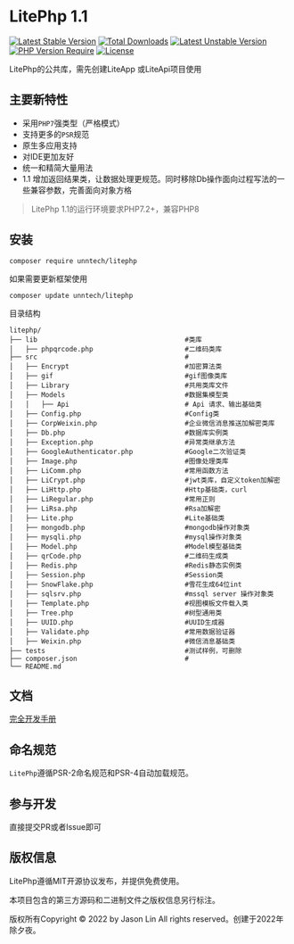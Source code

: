 
LitePhp 1.1
===============

[![Latest Stable Version](https://poser.pugx.org/unntech/litephp/v/stable)](https://packagist.org/packages/unntech/litephp)
[![Total Downloads](https://poser.pugx.org/unntech/litephp/downloads)](https://packagist.org/packages/unntech/litephp)
[![Latest Unstable Version](http://poser.pugx.org/unntech/litephp/v/unstable)](https://packagist.org/packages/unntech/litephp)
[![PHP Version Require](http://poser.pugx.org/unntech/litephp/require/php)](https://packagist.org/packages/unntech/litephp)
[![License](https://poser.pugx.org/unntech/litephp/license)](https://packagist.org/packages/unntech/litephp)

LitePhp的公共库，需先创建LiteApp 或LiteApi项目使用



## 主要新特性

* 采用`PHP7`强类型（严格模式）
* 支持更多的`PSR`规范
* 原生多应用支持
* 对IDE更加友好
* 统一和精简大量用法
* 1.1 增加返回结果类，让数据处理更规范。同时移除Db操作面向过程写法的一些兼容参数，完善面向对象方格


> LitePhp 1.1的运行环境要求PHP7.2+，兼容PHP8

## 安装

~~~
composer require unntech/litephp
~~~


如果需要更新框架使用
~~~
composer update unntech/litephp
~~~

目录结构
~~~
litephp/
├── lib                                     #类库
│   ├── phpqrcode.php                       #二维码类库
├── src                                     #
│   ├── Encrypt                             #加密算法类
│   ├── gif                                 #gif图像类库
│   ├── Library                             #共用类库文件
│   ├── Models                              #数据集模型类
│   │   ├── Api                             # Api 请求、输出基础类
│   ├── Config.php                          #Config类
│   ├── CorpWeixin.php                      #企业微信消息推送加解密类库
│   ├── Db.php                              #数据库实例类
│   ├── Exception.php                       #异常类继承方法
│   ├── GoogleAuthenticator.php             #Google二次验证类
│   ├── Image.php                           #图像处理类库
│   ├── LiComm.php                          #常用函数方法
│   ├── LiCrypt.php                         #jwt类库，自定义token加解密
│   ├── LiHttp.php                          #Http基础类，curl
│   ├── LiRegular.php                       #常用正则
│   ├── LiRsa.php                           #Rsa加解密
│   ├── Lite.php                            #Lite基础类
│   ├── mongodb.php                         #mongodb操作对象类
│   ├── mysqli.php                          #mysql操作对象类
│   ├── Model.php                           #Model模型基础类
│   ├── qrCode.php                          #二维码生成类
│   ├── Redis.php                           #Redis静态实例类
│   ├── Session.php                         #Session类
│   ├── SnowFlake.php                       #雪花生成64位int
│   ├── sqlsrv.php                          #mssql server 操作对象类
│   ├── Template.php                        #视图模板文件载入类
│   ├── Tree.php                            #树型通用类
│   ├── UUID.php                            #UUID生成器
│   ├── Validate.php                        #常用数据验证器
│   ├── Weixin.php                          #微信消息基础类
├── tests                                   #测试样例，可删除
├── composer.json                           #
└── README.md
~~~

## 文档

[完全开发手册](#)

## 命名规范

`LitePhp`遵循PSR-2命名规范和PSR-4自动加载规范。

## 参与开发

直接提交PR或者Issue即可

## 版权信息

LitePhp遵循MIT开源协议发布，并提供免费使用。

本项目包含的第三方源码和二进制文件之版权信息另行标注。

版权所有Copyright © 2022 by Jason Lin All rights reserved。创建于2022年除夕夜。

